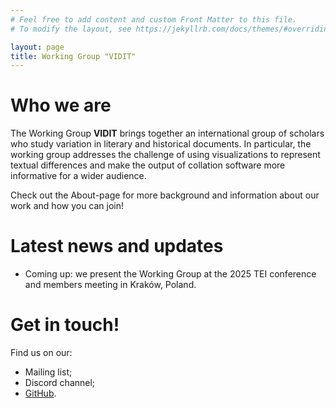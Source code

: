```yaml
---
# Feel free to add content and custom Front Matter to this file.
# To modify the layout, see https://jekyllrb.com/docs/themes/#overriding-theme-defaults

layout: page
title: Working Group "VIDIT"
---
```


# Who we are
The Working Group **VIDIT** brings together an international group of scholars who study variation in literary and historical documents. In particular, the working group addresses the challenge of using visualizations to represent textual differences and make the output of collation software more informative for a wider audience.

Check out the About-page for more background and information about our work and how you can join! 

# Latest news and updates

- Coming up: we present the Working Group at the 2025 TEI conference and members meeting in Kraków, Poland.


# Get in touch!
Find us on our: 

- Mailing list; 
- Discord channel; 
- [GitHub](https://github.com/orgs/wg-vidit).

